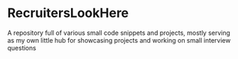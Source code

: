 # RecruitersLookHere
A repository full of various small code snippets and projects, mostly serving as my own little hub for showcasing projects and working on small interview questions 
